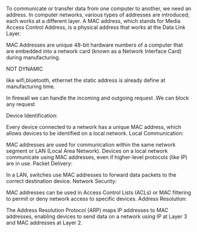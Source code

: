 To communicate or transfer data from one computer to another, we need an address. In computer networks, various types of addresses are introduced; each works at a different layer. A MAC address, which stands for Media Access Control Address, is a physical address that works at the Data Link Layer.

MAC Addresses are unique 48-bit hardware numbers of a computer that are embedded into a network card (known as a Network Interface Card) during manufacturing.

NOT DYNAMIC 

like wifi,bluetooth, ethernet the static address is already define at manufacturing time.


In firewall we can handle the incoming and outgoing request .We can block any request

Device Identification:

Every device connected to a network has a unique MAC address, which allows devices to be identified on a local network.
Local Communication:

MAC addresses are used for communication within the same network segment or LAN (Local Area Network).
Devices on a local network communicate using MAC addresses, even if higher-level protocols (like IP) are in use.
Packet Delivery:

In a LAN, switches use MAC addresses to forward data packets to the correct destination device.
Network Security:

MAC addresses can be used in Access Control Lists (ACLs) or MAC filtering to permit or deny network access to specific devices.
Address Resolution:

The Address Resolution Protocol (ARP) maps IP addresses to MAC addresses, enabling devices to send data on a network using IP at Layer 3 and MAC addresses at Layer 2.